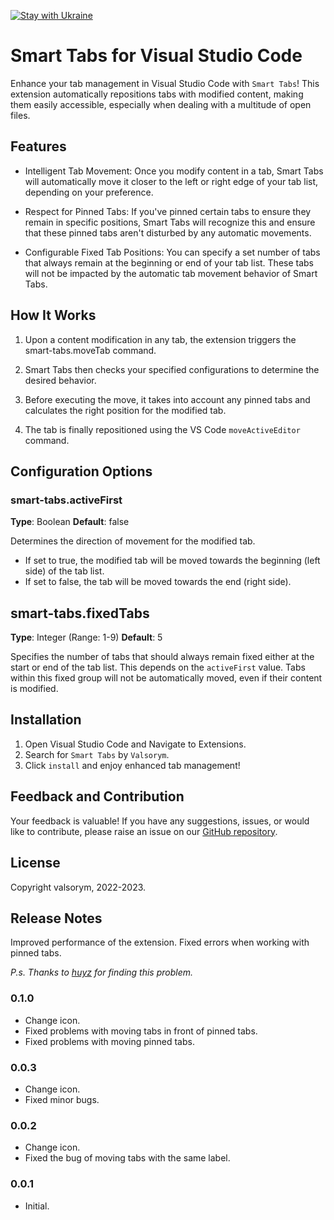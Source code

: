 [![Stay with Ukraine](https://img.shields.io/static/v1?label=Stay%20with&message=Ukraine%20♥&color=ffD700&labelColor=0057B8&style=flat)](https://u24.gov.ua/)

# Smart Tabs for Visual Studio Code

Enhance your tab management in Visual Studio Code with `Smart Tabs`! This extension automatically repositions tabs with modified content, making them easily accessible, especially when dealing with a multitude of open files.

## Features

- Intelligent Tab Movement: Once you modify content in a tab, Smart Tabs will automatically move it closer to the left or right edge of your tab list, depending on your preference.

- Respect for Pinned Tabs: If you've pinned certain tabs to ensure they remain in specific positions, Smart Tabs will recognize this and ensure that these pinned tabs aren't disturbed by any automatic movements.

- Configurable Fixed Tab Positions: You can specify a set number of tabs that always remain at the beginning or end of your tab list. These tabs will not be impacted by the automatic tab movement behavior of Smart Tabs.

## How It Works

1. Upon a content modification in any tab, the extension triggers the smart-tabs.moveTab command.

2. Smart Tabs then checks your specified configurations to determine the desired behavior.

3. Before executing the move, it takes into account any pinned tabs and calculates the right position for the modified tab.

4. The tab is finally repositioned using the VS Code `moveActiveEditor` command.


## Configuration Options

### smart-tabs.activeFirst

**Type**: Boolean
**Default**: false

Determines the direction of movement for the modified tab.

- If set to true, the modified tab will be moved towards the beginning (left side) of the tab list.
- If set to false, the tab will be moved towards the end (right side).

## smart-tabs.fixedTabs

**Type**: Integer (Range: 1-9)
**Default**: 5

Specifies the number of tabs that should always remain fixed either at the start or end of the tab list. This depends on the `activeFirst` value. Tabs within this fixed group will not be automatically moved, even if their content is modified.

## Installation

1. Open Visual Studio Code and Navigate to Extensions.
2. Search for `Smart Tabs` by `Valsorym`.
3. Click `install` and enjoy enhanced tab management!


## Feedback and Contribution

Your feedback is valuable! If you have any suggestions, issues, or would like to contribute, please raise an issue on our [GitHub repository](https://github.com/valsorym/vscode-smart-tabs).

## License

Copyright valsorym, 2022-2023.

## Release Notes

Improved performance of the extension.
Fixed errors when working with pinned tabs.

*P.s. Thanks to [huyz](https://github.com/huyz) for finding this problem.*

### 0.1.0

- Change icon.
- Fixed problems with moving tabs in front of pinned tabs.
- Fixed problems with moving pinned tabs.

### 0.0.3

- Change icon.
- Fixed minor bugs.

### 0.0.2

- Change icon.
- Fixed the bug of moving tabs with the same label.

### 0.0.1

- Initial.
